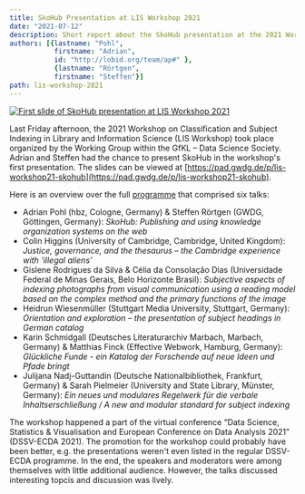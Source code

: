 ```yaml
---
title: SkoHub Presentation at LIS Workshop 2021
date: "2021-07-12"
description: Short report about the SkoHub presentation at the 2021 Workshop on Classification and Subject Indexing in Library and Information Science (LIS Workshop) organized by the Working Group within the GfKL – Data Science Society. 
authors: [{lastname: "Pohl",
           firstname: "Adrian",
           id: "http://lobid.org/team/ap#" },
           {lastname: "Rörtgen",
           firstname: "Steffen"}]
path: lis-workshop-2021
---
```


[![First slide of SkoHub presentation at LIS Workshop 2021](/slides.png)](https://pad.gwdg.de/p/lis-workshop21-skohub)

Last Friday afternoon, the 2021 Workshop on Classification and Subject Indexing in Library and Information Science (LIS Workshop) took place organized by the Working Group within the GfKL – Data Science Society. Adrian and Steffen had the chance to present SkoHub in the workshop's first presentation. The slides can be viewed at [https://pad.gwdg.de/p/lis-workshop21-skohub](https://pad.gwdg.de/p/lis-workshop21-skohub).

Here is an overview over the full [programme](http://www.gfkl.org/blog/2019/10/14/lis-workshop-2021-rotterdam/) that comprised six talks:

* Adrian Pohl (hbz, Cologne, Germany) &  Steffen Rörtgen (GWDG, Göttingen, Germany): *SkoHub: Publishing and using knowledge organization systems on the web*
* Colin Higgins (University of Cambridge, Cambridge, United Kingdom): *Justice, governance, and the thesaurus – the Cambridge experience with ‘illegal aliens’*
* Gislene Rodrigues da Silva & Célia da Consolação Dias (Universidade Federal de Minas Gerais, Belo Horizonte Brasil): *Subjective aspects of indexing photographs from visual communication using a reading model based on the complex method and the primary functions of the image*
* Heidrun Wiesenmüller (Stuttgart Media University, Stuttgart, Germany): *Orientation and exploration – the presentation of subject headings in German catalog*
* Karin Schmidgall (Deutsches Literaturarchiv Marbach, Marbach, Germany) & Matthias Finck (Effective Webwork, Hamburg, Germany): *Glückliche Funde - ein Katalog der Forschende auf neue Ideen und Pfade bringt*
* Julijana Nadj-Guttandin (Deutsche Nationalbibliothek, Frankfurt, Germany) & Sarah Pielmeier (University and State Library, Münster, Germany): *Ein neues und modulares Regelwerk für die verbale Inhaltserschließung / A new and modular standard for subject indexing*

The workshop happened a part of the virtual conference “Data Science, Statistics & Visualisation and European Conference on Data Analysis 2021” (DSSV-ECDA 2021). The promotion for the workshop could probably have been better, e.g. the presentations weren't even listed in the regular DSSV-ECDA programme. In the end, the speakers and moderators were among themselves with little additional audience. However, the talks discussed interesting topcis and discussion was lively.